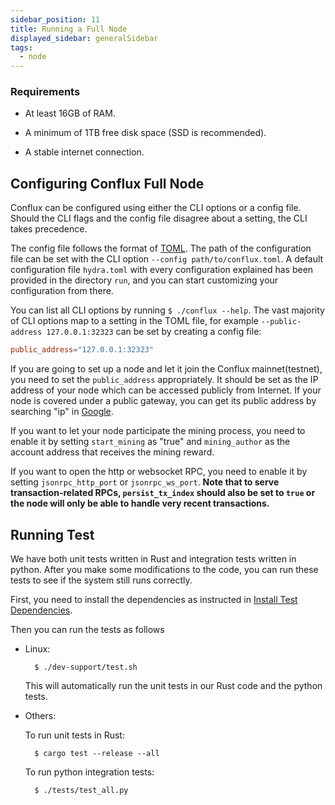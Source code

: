 ```yaml
---
sidebar_position: 11
title: Running a Full Node
displayed_sidebar: generalSidebar
tags:
  - node
---
```


### Requirements

* At least 16GB of RAM.

* A minimum of 1TB free disk space (SSD is recommended).

* A stable internet connection.

## Configuring Conflux Full Node

Conflux can be configured using either the CLI options or a config file. Should the CLI flags and the config file disagree about a setting, the CLI takes precedence.

The config file follows the format of [TOML](https://github.com/toml-lang/toml). The path of the configuration file can be set with the CLI option `--config path/to/conflux.toml`. A default configuration file `hydra.toml` with every configuration explained has been provided in the directory `run`, and you can start customizing your configuration from there.

You can list all CLI options by running  `$ ./conflux --help`. The vast majority of CLI options map to a setting in the TOML file, for example `--public-address 127.0.0.1:32323` can be set by creating a config file:

```toml
public_address="127.0.0.1:32323"
```

If you are going to set up a node and let it join the Conflux mainnet(testnet), you need to set the `public_address` appropriately. It should be set as the IP address of your node which can be accessed publicly from Internet. If your node is covered under a public gateway, you can get its public address by searching "ip" in [Google](https://www.google.com).

If you want to let your node participate the mining process, you need to enable it by setting `start_mining` as "true" and `mining_author` as the account address that receives the mining reward.

If you want to open the http or websocket RPC, you need to enable it by setting `jsonrpc_http_port` or `jsonrpc_ws_port`. **Note that to serve transaction-related RPCs, `persist_tx_index` should also be set to `true` or the node will only be able to handle very recent transactions.**

## Running Test

We have both unit tests written in Rust and integration tests written in python. After you make some modifications to the code, you can run these tests to see if the system still runs correctly.

First, you need to install the dependencies as instructed in [Install Test Dependencies](./compiling-conflux-client.md#install-test-dependencies).

Then you can run the tests as follows

* Linux:
  
        $ ./dev-support/test.sh

    This will automatically run the unit tests in our Rust code and the python tests.

* Others:

    To run unit tests in Rust:
  
        $ cargo test --release --all

    To run python integration tests:
  
        $ ./tests/test_all.py


